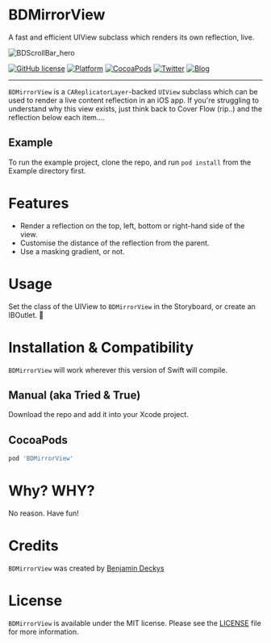 # BDMirrorView
A fast and efficient UIView subclass which renders its own reflection, live.

![BDScrollBar_hero](https://user-images.githubusercontent.com/2734719/173232780-2569b55f-d8e1-49cc-bdbc-f0043f37e230.png)

[![GitHub license](https://img.shields.io/badge/license-MIT-blue.svg?style=for-the-badge)](https://raw.githubusercontent.com/viewDidAppear/BDMirrorView/master/LICENSE)
[![Platform](https://img.shields.io/cocoapods/p/BDMirrorView.svg?style=for-the-badge)](http://cocoadocs.org/docsets/BDMirrorView)
[![CocoaPods](https://img.shields.io/badge/pods-BDMirrorView-brightgreen?maxAge=3600&style=for-the-badge)](https://cocoapods.org/pods/BDMirrorView)
[![Twitter](https://img.shields.io/badge/twitter-follow%20me-ff69b4?style=for-the-badge)](https://twitter.com/viewDidAppear)
[![Blog](https://img.shields.io/badge/read-my%20blog-red?style=for-the-badge)](https://viewDidAppear.github.io)

---

`BDMirrorView` is a `CAReplicatorLayer`-backed `UIView` subclass which can be used to render a live content reflection in an iOS app. If you're struggling to understand why this view exists, just think back to Cover Flow (rip..) and the reflection below each item....

## Example

To run the example project, clone the repo, and run `pod install` from the Example directory first.

# Features

* Render a reflection on the top, left, bottom or right-hand side of the view.
* Customise the distance of the reflection from the parent.
* Use a masking gradient, or not.

# Usage

Set the class of the UIView to `BDMirrorView` in the Storyboard, or create an IBOutlet. 🙌

# Installation & Compatibility

`BDMirrorView` will work wherever this version of Swift will compile.

## Manual (aka Tried & True)

Download the repo and add it into your Xcode project.

## CocoaPods

```ruby
pod 'BDMirrorView'
```

# Why? WHY?

No reason. Have fun!

# Credits

`BDMirrorView` was created by [Benjamin Deckys](https://github.com/viewDidAppear)

# License

`BDMirrorView` is available under the MIT license. Please see the [LICENSE](LICENSE) file for more information.
